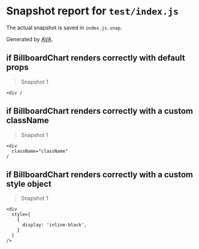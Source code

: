 # Snapshot report for `test/index.js`

The actual snapshot is saved in `index.js.snap`.

Generated by [AVA](https://ava.li).

## if BillboardChart renders correctly with default props

> Snapshot 1

    <div /

## if BillboardChart renders correctly with a custom className

> Snapshot 1

    <div
      className="className"
    /

## if BillboardChart renders correctly with a custom style object

> Snapshot 1

    <div
      style={
        {
          display: 'inline-block',
        }
      }
    />